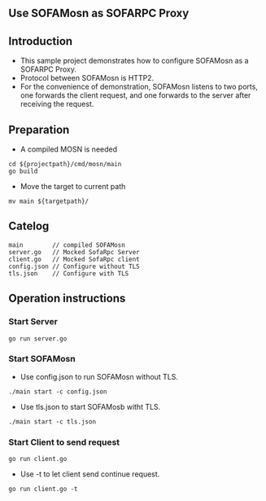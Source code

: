 ## Use SOFAMosn as SOFARPC Proxy

## Introduction

+ This sample project demonstrates how to configure SOFAMosn as a SOFARPC Proxy.
+ Protocol between SOFAMosn is HTTP2.
+ For the convenience of demonstration, SOFAMosn listens to two ports, one forwards the client request,
 and one forwards to the server after receiving the request.

## Preparation

+ A compiled MOSN is needed

```
cd ${projectpath}/cmd/mosn/main
go build
```
+ Move the target to current path

```
mv main ${targetpath}/
```

## Catelog

```
main        // compiled SOFAMosn
server.go   // Mocked SofaRpc Server
client.go   // Mocked SofaRpc client
config.json // Configure without TLS
tls.json    // Configure with TLS
```

## Operation instructions

### Start Server 

```
go run server.go
```

### Start SOFAMosn

+ Use config.json to run SOFAMosn without TLS.

```
./main start -c config.json
```

+ Use tls.json to start SOFAMosb witht TLS.

```
./main start -c tls.json
```


### Start Client to send request

```
go run client.go
```
+ Use -t to let client send continue request. 

```
go run client.go -t
```
